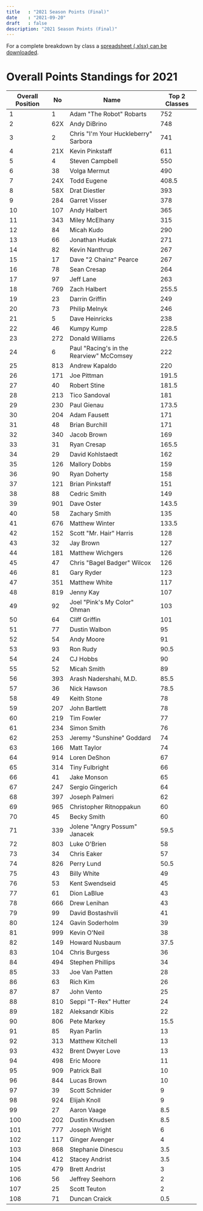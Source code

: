 ```yaml
---
title   : "2021 Season Points (Final)"
date    : "2021-09-20"
draft   : false
description: "2021 Season Points (Final)"
---
```



For a complete breakdown by class a [spreadsheet (.xlsx) can be downloaded](/downloads/2021/WMRRA-2021-Final-Points-09192021.xlsx).

# Overall Points Standings for 2021

| Overall Position | No  | Name                                 | Top 2 Classes |
| ---------------- | --- | ------------------------------------ | ------------- |
| 1                | 1   | Adam "The Robot" Robarts             | 752           |
| 2                | 62X | Andy DiBrino                         | 748           |
| 3                | 2   | Chris "I'm Your Huckleberry" Sarbora | 741           |
| 4                | 21X | Kevin Pinkstaff                      | 611           |
| 5                | 4   | Steven Campbell                      | 550           |
| 6                | 38  | Volga Mermut                         | 490           |
| 7                | 24X | Todd Eugene                          | 408.5         |
| 8                | 58X | Drat Diestler                        | 393           |
| 9                | 284 | Garret Visser                        | 378           |
| 10               | 107 | Andy Halbert                         | 365           |
| 11               | 343 | Miley McElhany                       | 315           |
| 12               | 84  | Micah Kudo                           | 290           |
| 13               | 66  | Jonathan Hudak                       | 271           |
| 14               | 82  | Kevin Nanthrup                       | 267           |
| 15               | 17  | Dave "2 Chainz" Pearce               | 267           |
| 16               | 78  | Sean Cresap                          | 264           |
| 17               | 97  | Jeff Lane                            | 263           |
| 18               | 769 | Zach Halbert                         | 255.5         |
| 19               | 23  | Darrin Griffin                       | 249           |
| 20               | 73  | Philip Melnyk                        | 246           |
| 21               | 5   | Dave Heinricks                       | 238           |
| 22               | 46  | Kumpy Kump                           | 228.5         |
| 23               | 272 | Donald Williams                      | 226.5         |
| 24               | 6   | Paul "Racing's in the Rearview" McComsey | 222           |
| 25               | 813 | Andrew Kapaldo                       | 220           |
| 26               | 171 | Joe Pittman                          | 191.5         |
| 27               | 40  | Robert Stine                         | 181.5         |
| 28               | 213 | Tico Sandoval                        | 181           |
| 29               | 230 | Paul Gienau                          | 173.5         |
| 30               | 204 | Adam Fausett                         | 171           |
| 31               | 48  | Brian Burchill                       | 171           |
| 32               | 340 | Jacob Brown                          | 169           |
| 33               | 31  | Ryan Cresap                          | 165.5         |
| 34               | 29  | David Kohlstaedt                     | 162           |
| 35               | 126 | Mallory Dobbs                        | 159           |
| 36               | 90  | Ryan Doherty                         | 158           |
| 37               | 121 | Brian Pinkstaff                      | 151           |
| 38               | 88  | Cedric Smith                         | 149           |
| 39               | 901 | Dave Oster                           | 143.5         |
| 40               | 58  | Zachary Smith                        | 135           |
| 41               | 676 | Matthew Winter                       | 133.5         |
| 42               | 152 | Scott "Mr. Hair" Harris              | 128           |
| 43               | 32  | Jay Brown                            | 127           |
| 44               | 181 | Matthew Wichgers                     | 126           |
| 45               | 47  | Chris "Bagel Badger" Wilcox          | 126           |
| 46               | 81  | Gary Ryder                           | 123           |
| 47               | 351 | Matthew White                        | 117           |
| 48               | 819 | Jenny Kay                            | 107           |
| 49               | 92  | Joel "Pink's My Color" Ohman         | 103           |
| 50               | 64  | Cliff Griffin                        | 101           |
| 51               | 77  | Dustin Walbon                        | 95            |
| 52               | 54  | Andy Moore                           | 91            |
| 53               | 93  | Ron Rudy                             | 90.5          |
| 54               | 24  | CJ Hobbs                             | 90            |
| 55               | 52  | Micah Smith                          | 89            |
| 56               | 393 | Arash Nadershahi, M.D.               | 85.5          |
| 57               | 36  | Nick Hawson                          | 78.5          |
| 58               | 49  | Keith Stone                          | 78            |
| 59               | 207 | John Bartlett                        | 78            |
| 60               | 219 | Tim Fowler                           | 77            |
| 61               | 234 | Simon Smith                          | 76            |
| 62               | 253 | Jeremy "Sunshine" Goddard            | 74            |
| 63               | 166 | Matt Taylor                          | 74            |
| 64               | 914 | Loren DeShon                         | 67            |
| 65               | 314 | Tiny Fulbright                       | 66            |
| 66               | 41  | Jake Monson                          | 65            |
| 67               | 247 | Sergio Gingerich                     | 64            |
| 68               | 397 | Joseph Palmeri                       | 62            |
| 69               | 965 | Christopher Ritnoppakun              | 60            |
| 70               | 45  | Becky Smith                          | 60            |
| 71               | 339 | Jolene "Angry Possum" Janacek        | 59.5          |
| 72               | 803 | Luke O'Brien                         | 58            |
| 73               | 34  | Chris Eaker                          | 57            |
| 74               | 826 | Perry Lund                           | 50.5          |
| 75               | 43  | Billy White                          | 49            |
| 76               | 53  | Kent Swendseid                       | 45            |
| 77               | 61  | Dion LaBlue                          | 43            |
| 78               | 666 | Drew Lenihan                         | 43            |
| 79               | 99  | David Bostashvili                    | 41            |
| 80               | 124 | Gavin Soderholm                      | 39            |
| 81               | 999 | Kevin O'Neil                         | 38            |
| 82               | 149 | Howard Nusbaum                       | 37.5          |
| 83               | 104 | Chris Burgess                        | 36            |
| 84               | 494 | Stephen Phillips                     | 34            |
| 85               | 33  | Joe Van Patten                       | 28            |
| 86               | 63  | Rich Kim                             | 26            |
| 87               | 87  | John Vento                           | 25            |
| 88               | 810 | Seppi "T-Rex" Hutter                 | 24            |
| 89               | 182 | Aleksandr Kibis                      | 22            |
| 90               | 806 | Pete Markey                          | 15.5          |
| 91               | 85  | Ryan Parlin                          | 13            |
| 92               | 313 | Matthew Kitchell                     | 13            |
| 93               | 432 | Brent Dwyer Love                     | 13            |
| 94               | 498 | Eric Moore                           | 11            |
| 95               | 909 | Patrick Ball                         | 10            |
| 96               | 844 | Lucas Brown                          | 10            |
| 97               | 39  | Scott Schnider                       | 9             |
| 98               | 924 | Elijah Knoll                         | 9             |
| 99               | 27  | Aaron Vaage                          | 8.5           |
| 100              | 202 | Dustin Knudsen                       | 8.5           |
| 101              | 777 | Joseph Wright                        | 6             |
| 102              | 117 | Ginger Avenger                       | 4             |
| 103              | 868 | Stephanie Dinescu                    | 3.5           |
| 104              | 412 | Stacey Andrist                       | 3.5           |
| 105              | 479 | Brett Andrist                        | 3             |
| 106              | 56  | Jeffrey Seehorn                      | 2             |
| 107              | 25  | Scott Teuton                         | 2             |
| 108              | 71  | Duncan Craick                        | 0.5           |
